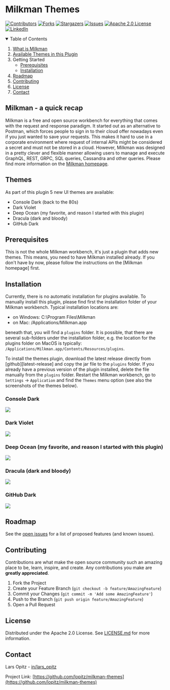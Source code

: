 # Milkman Themes

<!-- this README is based on the wonderful work by Othneil Drew at https://github.com/othneildrew/Best-README-Template -->

[![Contributors][contributors-shield]][contributors-url]
[![Forks][forks-shield]][forks-url]
[![Stargazers][stars-shield]][stars-url]
[![Issues][issues-shield]][issues-url]
[![Apache 2.0 License][license-shield]][license-url]
[![LinkedIn][linkedin-shield]][linkedin-url]

<!-- TABLE OF CONTENTS -->
<details open="open">
  <summary>Table of Contents</summary>
  <ol>
    <li>
      <a href="#milkman">What is Milkman</a>
    </li>
    <li>
        <a href="#themes">Available Themes in this Plugin</a>
    </li>
    <li>
      Getting Started
      <ul>
        <li><a href="#prerequisites">Prerequisites</a></li>
        <li><a href="#installation">Installation</a></li>
      </ul>
    </li>
    <li><a href="#roadmap">Roadmap</a></li>
    <li><a href="#contributing">Contributing</a></li>
    <li><a href="#license">License</a></li>
    <li><a href="#contact">Contact</a></li>
  </ol>
</details>

## Milkman - a quick recap

<a name="milkman"></a>

Milkman is a free and open source workbench for everything that comes with the request and response paradigm. It started
out as an alternative to Postman, which forces people to
sign in to their cloud offer nowadays even if you just wanted to save your requests. This makes it hard to use in a
corporate environment where request of
internal APIs might be considered a secret and must not be stored in a cloud.
However, Milkman was designed in a pretty clever and flexible manner allowing users to manage and execute GraphQL, REST,
GRPC, SQL queries, Cassandra and other queries.
Please find more information on the [Milkman homepage][milkman-homepage].

## Themes

As part of this plugin 5 new UI themes are available:

- Console Dark (back to the 80s)
- Dark Violet
- Deep Ocean (my favorite, and reason I started with this plugin)
- Dracula (dark and bloody)
- GitHub Dark

## Prerequisites

This is not the whole Milkman workbench, it's just a plugin that adds new themes. This means, you need to have Milkman
installed already.
If you don't have by now, please follow the instructions on the [Milkman homepage] first.

## Installation

Currently, there is no automatic installation for plugins available. To manually install this plugin, please find first
the installation
folder of your Milkman workbench. Typical installation locations are:

- on Windows: C:\Program Files\Milkman
- on Mac: /Applications/Milkman.app

beneath that, you will find a `plugins` folder. It is possible, that there are several sub-folders under the
installation folder, e.g. the
location for the plugins folder on MacOS is typically: `/Applications/Milkman.app/Contents/Resources/plugins`.

To install the themes plugin, download the latest release directly from [github][latest-release] and copy the jar file
to the `plugins` folder.
If you already have a previous version of the plugin installed, delete the file manually from the `plugins` folder.
Restart the Milkman workbench, go to `Settings` -> `Application` and find the `Themes` menu option (see also the
screenshots of the themes below).

### Console Dark

![][console-dark-screenshot]

### Dark Violet

![][dark-violet-screenshot]

### Deep Ocean (my favorite, and reason I started with this plugin)

![][deep-ocean-screenshot]

### Dracula (dark and bloody)

![][dracula-screenshot]

### GitHub Dark

![][github-dark-screenshot]

<!-- ROADMAP -->

## Roadmap

See the [open issues](https://github.com/lopitz/milkman-themes/issues) for a list of proposed features (and known
issues).

<!-- CONTRIBUTING -->

## Contributing

Contributions are what make the open source community such an amazing place to be, learn, inspire, and create. Any
contributions you make are **greatly
appreciated**.

1. Fork the Project
2. Create your Feature Branch (`git checkout -b feature/AmazingFeature`)
3. Commit your Changes (`git commit -m 'Add some AmazingFeature'`)
4. Push to the Branch (`git push origin feature/AmazingFeature`)
5. Open a Pull Request

<!-- LICENSE -->

## License

Distributed under the Apache 2.0 License. See [LICENSE.md](LICENSE) for more information.


<!-- CONTACT -->

## Contact

Lars Opitz - [in/lars_opitz][linkedin-url]

Project Link: [https://github.com/lopitz/milkman-themes](https://github.com/lopitz/milkman-themes)


<!-- MARKDOWN LINKS & IMAGES -->
<!-- https://www.markdownguide.org/basic-syntax/#reference-style-links -->

[contributors-shield]: https://img.shields.io/github/contributors/lopitz/milkman-themes.svg?style=flat-square

[contributors-url]: https://github.com/lopitz/milkman-themes/graphs/contributors

[forks-shield]: https://img.shields.io/github/forks/lopitz/milkman-themes.svg?style=flat-square

[forks-url]: https://github.com/lopitz/milkman-themes/network/members

[stars-shield]: https://img.shields.io/github/stars/lopitz/milkman-themes.svg?style=flat-square

[stars-url]: https://github.com/lopitz/milkman-themes/stargazers

[issues-shield]: https://img.shields.io/github/issues/lopitz/milkman-themes.svg?style=flat-square

[issues-url]: https://github.com/lopitz/milkman-themes/issues

[license-shield]: https://img.shields.io/github/license/lopitz/milkman-themes.svg?style=flat-square

[license-url]: https://github.com/lopitz/milkman-themes/blob/master/LICENSE.txt

[linkedin-shield]: https://img.shields.io/badge/-LinkedIn-black.svg?style=flat-square&logo=linkedin&colorB=555

[linkedin-url]: https://www.linkedin.com/in/larsopitz/

[milkman-homepage]: https://github.com/warmuuh/milkman

[console-dark-screenshot]: /src/img/screenshots/console-dark.png

[dark-violet-screenshot]: /src/img/screenshots/dark-violet.png

[deep-ocean-screenshot]: /src/img/screenshots/deep-ocean.png

[dracula-screenshot]: /src/img/screenshots/dracula.png

[github-dark-screenshot]: /src/img/screenshots/github-dark.png
